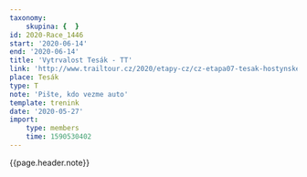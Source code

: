 ```yaml
---
taxonomy:
    skupina: {  }
id: 2020-Race_1446
start: '2020-06-14'
end: '2020-06-14'
title: 'Vytrvalost Tesák - TT'
link: 'http://www.trailtour.cz/2020/etapy-cz/cz-etapa07-tesak-hostynske-vrchy/'
place: Tesák
type: T
note: 'Pište, kdo vezme auto'
template: trenink
date: '2020-05-27'
import:
    type: members
    time: 1590530402
---
```

{{page.header.note}}
